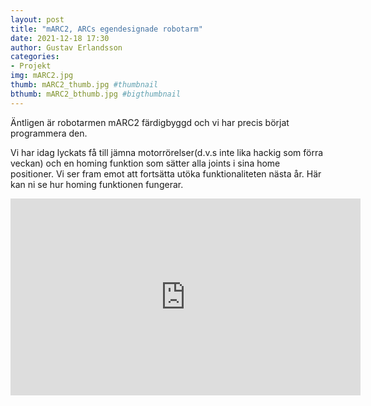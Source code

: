 ```yaml
---
layout: post
title: "mARC2, ARCs egendesignade robotarm"
date: 2021-12-18 17:30
author: Gustav Erlandsson
categories: 
- Projekt
img: mARC2.jpg
thumb: mARC2_thumb.jpg #thumbnail
bthumb: mARC2_bthumb.jpg #bigthumbnail
---
```

Äntligen är robotarmen mARC2 färdigbyggd och vi har precis börjat programmera den. 
<!--more-->
Vi har idag lyckats få till jämna motorrörelser(d.v.s inte lika hackig som förra veckan) och en homing funktion som sätter alla joints i sina home positioner. Vi ser fram emot att fortsätta utöka funktionaliteten nästa år. Här kan ni se hur homing funktionen fungerar.

<iframe width="560" height="315" src="https://www.youtube.com/embed/_NRgYh_ebSI" title="mARC2" frameborder="0" allow="accelerometer; autoplay; clipboard-write; encrypted-media; gyroscope; picture-in-picture" allowfullscreen></iframe>
